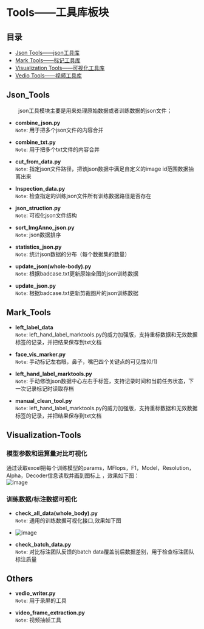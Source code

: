 # Tools——工具库板块
## 目录
- [Json Tools——json工具库](#Json_Tools)
- [Mark Tools——标记工具库](#Mark_Tools) 
- [Visualization Tools——可视化工具库](#Visualization-Tools) 
- [Vedio Tools——视频工具库](#Others) 


## Json_Tools
        json工具模块主要是用来处理原始数据或者训练数据的json文件；
- **combine_json.py**  
```Note```: 用于把多个json文件的内容合并 


- **combine_txt.py**  
```Note```: 用于把多个txt文件的内容合并


- **cut_from_data.py**  
```Note```: 指定json文件路径，把该json数据中满足自定义的image id范围数据抽离出来

  
- **Inspection_data.py**  
```Note```: 检查指定的训练json文件所有训练数据路径是否存在


- **json_struction.py**  
```Note```: 可视化json文件结构


- **sort_ImgAnno_json.py**  
```Note```: json数据排序


- **statistics_json.py**  
```Note```: 统计json数据的分布（每个数据集的数量）


- **update_json(whole-body).py**  
```Note```: 根据badcase.txt更新原始全图的json训练数据


- **update_json.py**  
```Note```: 根据badcase.txt更新剪裁图片的json训练数据


## Mark_Tools
- **left_label_data**  
```Note```: left_hand_label_marktools.py的威力加强版，支持重标数据和无效数据标签的记录，并把结果保存到txt文档


- **face_vis_marker.py**  
```Note```: 手动标记左右眼，鼻子，嘴巴四个关键点的可见性(0/1)


- **left_hand_label_marktools.py**  
```Note```: 手动修改json数据中心左右手标签，支持记录时间和当前任务状态，下一次记录标记时读取存档


- **manual_clean_tool.py**  
```Note```: left_hand_label_marktools.py的威力加强版，支持重标数据和无效数据标签的记录，并把结果保存到txt文档


## Visualization-Tools
### 模型参数和运算量对比可视化
通过读取excel把每个训练模型的params，MFlops，F1，Model，Resolution，Alpha，Decoder信息读取并画到图标上 ，效果如下图：  
![image](https://github.com/Daming-TF/HandData/blob/master/material/plot.jpg)  


### 训练数据/标注数据可视化
- **check_all_data(whole_body).py**  
```Note```: 通用的训练数据可视化接口,效果如下图  
- ![image](https://github.com/Daming-TF/HandData/blob/master/material/%E5%8F%AF%E8%A7%86%E5%8C%96.jpg) 

- **check_batch_data.py**  
```Note```: 对比标注团队反馈的batch data覆盖前后数据差别，用于检查标注团队标注质量



## Others
- **vedio_writer.py**  
```Note```: 用于录屏的工具


- **video_frame_extraction.py**  
```Note```: 视频抽帧工具